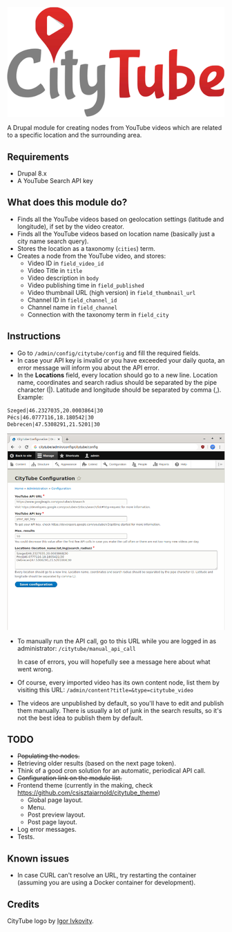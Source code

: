 ![CityTube Logo](docs_assets/citytube_logo.svg)

A Drupal module for creating nodes from YouTube videos which are related to a specific location and the surrounding area.

## Requirements

- Drupal 8.x
- A YouTube Search API key

## What does this module do?

- Finds all the YouTube videos based on geolocation settings (latitude and longitude), if set by the video creator.
- Finds all the YouTube videos based on location name (basically just a city name search query).
- Stores the location as a taxonomy (`cities`) term.
- Creates a node from the YouTube video, and stores:
	- Video ID in `field_video_id`
	- Video Title in `title`
	- Video description in `body`
	- Video publishing time in `field_published`
	- Video thumbnail URL (high version) in `field_thumbnail_url`
	- Channel ID in `field_channel_id`
	- Channel name in `field_channel`
	- Connection with the taxonomy term in `field_city`

## Instructions

- Go to `/admin/config/citytube/config` and fill the required fields.
- In case your API key is invalid or you have exceeded your daily quota, an error message will inform you about the API error.
- In the **Locations** field, every location should go to a new line. Location name, coordinates and search radius should be separated by the pipe character (|). Latitude and longitude should be separated by comma (,). Example:

```
Szeged|46.2327035,20.0003864|30
Pécs|46.0777116,18.180542|30
Debrecen|47.5308291,21.5201|30
```

![CityTube Settings](docs_assets/settings.png)

- To manually run the API call, go to this URL while you are logged in as administrator: `/citytube/manual_api_call`

  In case of errors, you will hopefully see a message here about what went wrong.

- Of course, every imported video has its own content node, list them by visiting this URL: `/admin/content?title=&type=citytube_video`

- The videos are unpublished by default, so you'll have to edit and publish them manually. There is usually a lot of junk in the search results, so it's not the best idea to publish them by default.

## TODO

- ~~Populating the nodes.~~
- Retrieving older results (based on the next page token).
- Think of a good cron solution for an automatic, periodical API call.
- ~~Configuration link on the module list.~~
- Frontend theme (currently in the making, check https://github.com/csisztaiarnold/citytube_theme)
  - Global page layout.
  - Menu.
  - Post preview layout.
  - Post page layout.
- Log error messages.
- Tests.

## Known issues

- In case CURL can't resolve an URL, try restarting the container (assuming you are using a Docker container for development).

## Credits

CityTube logo by [Igor Ivkovity](https://github.com/ivkovici).

